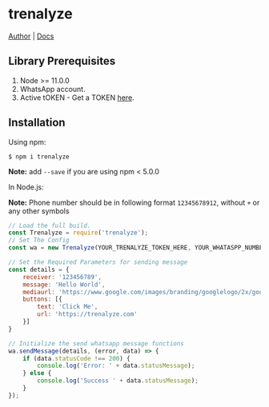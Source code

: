 # trenalyze

[Author](https://treasureuvietobore.com/) |
[Docs](https://github.com/Trenalyze/trenalyze#readme)


## Library Prerequisites

1. Node >= 11.0.0
1. WhatsApp account.
1. Active tOKEN - Get a TOKEN [here](https://trenalyze.com).


## Installation


Using npm:
```shell
$ npm i trenalyze
```
**Note:** add `--save` if you are using npm < 5.0.0

In Node.js:

**Note:** Phone number should be in following format `12345678912`, without `+` or any other symbols

```js
// Load the full build.
const Trenalyze = require('trenalyze');
// Set The Config
const wa = new Trenalyze(YOUR_TRENALYZE_TOKEN_HERE, YOUR_WHATASPP_NUMBER_HERE, true);
```

```js
// Set the Required Parameters for sending message 
const details = {
    receiver: '123456789',
    message: 'Hello World',
    mediaurl: 'https://www.google.com/images/branding/googlelogo/2x/googlelogo_color_272x92dp.png',
    buttons: [{
        text: 'Click Me',
        url: 'https://trenalyze.com'
    }]
}

// Initialize the send whatsapp message functions
wa.sendMessage(details, (error, data) => {
    if (data.statusCode !== 200) {
        console.log('Error: ' + data.statusMessage);
    } else {
        console.log('Success ' + data.statusMessage);
    }
});

```
